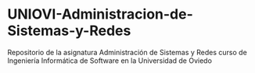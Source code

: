 # UNIOVI-Administracion-de-Sistemas-y-Redes
Repositorio de la asignatura Administración de Sistemas y Redes curso de Ingeniería Informática de Software en la Universidad de Oviedo
